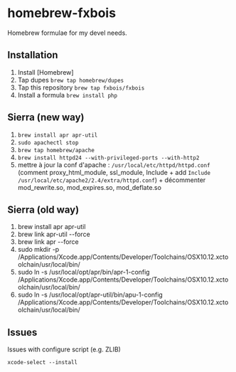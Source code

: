 homebrew-fxbois
===============

Homebrew formulae for my devel needs.

Installation
------------

1. Install [Homebrew]
2. Tap dupes ```brew tap homebrew/dupes```
3. Tap this repository ```brew tap fxbois/fxbois```
4. Install a formula ```brew install php```

Sierra (new way)
----------------
1. ```brew install apr apr-util```
2. ```sudo apachectl stop```
3. ```brew tap homebrew/apache```
4. ```brew install httpd24 --with-privileged-ports --with-http2```
5. mettre à jour la conf d'apache : ```/usr/local/etc/httpd/httpd.conf``` (comment proxy_html_module, ssl_module, Include + add ```Include /usr/local/etc/apache2/2.4/extra/httpd.conf```) + décommenter mod_rewrite.so, mod_expires.so, mod_deflate.so

Sierra (old way)
----------------

1. brew install apr apr-util
2. brew link apr-util --force
3. brew link apr --force
4. sudo mkdir -p /Applications/Xcode.app/Contents/Developer/Toolchains/OSX10.12.xctoolchain/usr/local/bin/
5. sudo ln -s /usr/local/opt/apr/bin/apr-1-config /Applications/Xcode.app/Contents/Developer/Toolchains/OSX10.12.xctoolchain/usr/local/bin/
6. sudo ln -s /usr/local/opt/apr-util/bin/apu-1-config /Applications/Xcode.app/Contents/Developer/Toolchains/OSX10.12.xctoolchain/usr/local/bin/

Issues
------

Issues with configure script (e.g. ZLIB)

```xcode-select --install```
